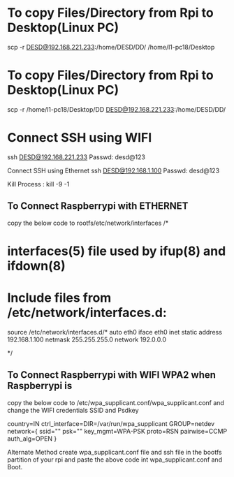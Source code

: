 # To copy Files/Directory from Rpi to Desktop(Linux PC)
scp -r DESD@192.168.221.233:/home/DESD/DD/ /home/l1-pc18/Desktop

# To copy Files/Directory from Rpi to Desktop(Linux PC)
scp -r /home/l1-pc18/Desktop/DD DESD@192.168.221.233:/home/DESD/DD/ 

# Connect SSH using WIFI
ssh DESD@192.168.221.233
Passwd: desd@123

Connect SSH using Ethernet
ssh DESD@192.168.1.100
Passwd: desd@123

Kill Process : kill -9 -1


## To Connect Raspberrypi with ETHERNET 
copy the below code to rootfs/etc/network/interfaces
/*

# interfaces(5) file used by ifup(8) and ifdown(8)
# Include files from /etc/network/interfaces.d:
source /etc/network/interfaces.d/*
auto eth0
iface eth0 inet static
	address 192.168.1.100
	netmask 255.255.255.0
	network 192.0.0.0

*/

## To Connect Raspberrypi with WIFI WPA2 when Raspberrypi is 
copy the below code to /etc/wpa_supplicant.conf/wpa_supplicant.conf and change the WIFI credentials SSID and Psdkey

country=IN
ctrl_interface=DIR=/var/run/wpa_supplicant GROUP=netdev
network={
    ssid="<SSID>"
    psk="<PASSWORD>"
    key_mgmt=WPA-PSK
    proto=RSN
    pairwise=CCMP
    auth_alg=OPEN
}

Alternate Method create wpa_supplicant.conf file and ssh file in the bootfs partition of your rpi and paste the above code int wpa_supplicant.conf and Boot.
